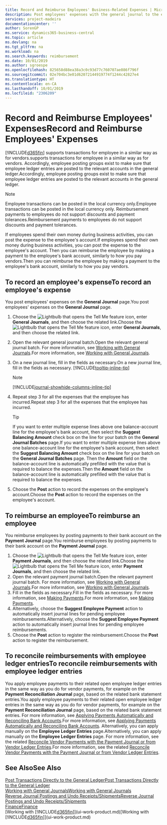 ```yaml
---
title: Record and Reimburse Employees' Business-Related Expenses | Microsoft Docs
description: Post employees' expenses with the general journal to the employee's account and later post a payment to the employee's bank account to reimburse for the business-related expense.
services: project-madeira
documentationcenter: ''
author: SorenGP
ms.service: dynamics365-business-central
ms.topic: article
ms.devlang: na
ms.tgt_pltfrm: na
ms.workload: na
ms.search.keywords: reimbursement
ms.date: 10/01/2019
ms.author: sgroespe
ms.openlocfilehash: 825658d88ea38a3c0c93d77c760707ae086f796f
ms.sourcegitcommit: 02e704bc3e01d62072144919774f1244c42827e4
ms.translationtype: HT
ms.contentlocale: en-CA
ms.lasthandoff: 10/01/2019
ms.locfileid: "2306209"
---
```

# <a name="record-and-reimburse-employees-expenses"></a><span data-ttu-id="e790d-103">Record and Reimburse Employees' Expenses</span><span class="sxs-lookup"><span data-stu-id="e790d-103">Record and Reimburse Employees' Expenses</span></span>
[!INCLUDE[d365fin](includes/d365fin_md.md)] <span data-ttu-id="e790d-104">supports transactions for employee in a similar way as for vendors.</span><span class="sxs-lookup"><span data-stu-id="e790d-104">supports transactions for employee in a similar way as for vendors.</span></span> <span data-ttu-id="e790d-105">Accordingly, employee posting groups exist to make sure that employee ledger entries are posted to the relevant accounts in the general ledger.</span><span class="sxs-lookup"><span data-stu-id="e790d-105">Accordingly, employee posting groups exist to make sure that employee ledger entries are posted to the relevant accounts in the general ledger.</span></span>

> [!NOTE]  
> <span data-ttu-id="e790d-106">Employee transactions can be posted in the local currency only.</span><span class="sxs-lookup"><span data-stu-id="e790d-106">Employee transactions can be posted in the local currency only.</span></span> <span data-ttu-id="e790d-107">Reimbursement payments to employees do not support discounts and payment tolerances.</span><span class="sxs-lookup"><span data-stu-id="e790d-107">Reimbursement payments to employees do not support discounts and payment tolerances.</span></span>

<span data-ttu-id="e790d-108">If employees spend their own money during business activities, you can post the expense to the employee's account.</span><span class="sxs-lookup"><span data-stu-id="e790d-108">If employees spend their own money during business activities, you can post the expense to the employee's account.</span></span> <span data-ttu-id="e790d-109">Then you can reimburse the employee by making a payment to the employee's bank account, similarly to how you pay vendors.</span><span class="sxs-lookup"><span data-stu-id="e790d-109">Then you can reimburse the employee by making a payment to the employee's bank account, similarly to how you pay vendors.</span></span>

## <a name="to-record-an-employees-expense"></a><span data-ttu-id="e790d-110">To record an employee's expense</span><span class="sxs-lookup"><span data-stu-id="e790d-110">To record an employee's expense</span></span>
<span data-ttu-id="e790d-111">You post employees' expenses on the **General Journal** page.</span><span class="sxs-lookup"><span data-stu-id="e790d-111">You post employees' expenses on the **General Journal** page.</span></span>
1. <span data-ttu-id="e790d-112">Choose the ![Lightbulb that opens the Tell Me feature](media/ui-search/search_small.png "Tell me what you want to do") icon, enter **General Journals**, and then choose the related link.</span><span class="sxs-lookup"><span data-stu-id="e790d-112">Choose the ![Lightbulb that opens the Tell Me feature](media/ui-search/search_small.png "Tell me what you want to do") icon, enter **General Journals**, and then choose the related link.</span></span>
2. <span data-ttu-id="e790d-113">Open the relevant general journal batch.</span><span class="sxs-lookup"><span data-stu-id="e790d-113">Open the relevant general journal batch.</span></span> <span data-ttu-id="e790d-114">For more information, see [Working with General Journals](ui-work-general-journals.md).</span><span class="sxs-lookup"><span data-stu-id="e790d-114">For more information, see [Working with General Journals](ui-work-general-journals.md).</span></span>
3. <span data-ttu-id="e790d-115">On a new journal line, fill in the fields as necessary.</span><span class="sxs-lookup"><span data-stu-id="e790d-115">On a new journal line, fill in the fields as necessary.</span></span> [!INCLUDE[tooltip-inline-tip](includes/tooltip-inline-tip_md.md)]    

    > [!NOTE]
    > [!INCLUDE[journal-showhide-columns-inline-tip](includes/journal-showhide-columns-inline-tip.md)]
4. <span data-ttu-id="e790d-116">Repeat step 3 for all the expenses that the employee has incurred.</span><span class="sxs-lookup"><span data-stu-id="e790d-116">Repeat step 3 for all the expenses that the employee has incurred.</span></span>

    > [!TIP]  
    > <span data-ttu-id="e790d-117">If you want to enter multiple expense lines above one balance-account line for the employee's bank account, then select the **Suggest Balancing Amount** check box on the line for your batch on the **General Journal Batches** page.</span><span class="sxs-lookup"><span data-stu-id="e790d-117">If you want to enter multiple expense lines above one balance-account line for the employee's bank account, then select the **Suggest Balancing Amount** check box on the line for your batch on the **General Journal Batches** page.</span></span> <span data-ttu-id="e790d-118">Then the **Amount** field on the balance-account line is automatically prefilled with the value that is required to balance the expenses.</span><span class="sxs-lookup"><span data-stu-id="e790d-118">Then the **Amount** field on the balance-account line is automatically prefilled with the value that is required to balance the expenses.</span></span>
5. <span data-ttu-id="e790d-119">Choose the **Post** action to record the expenses on the employee's account.</span><span class="sxs-lookup"><span data-stu-id="e790d-119">Choose the **Post** action to record the expenses on the employee's account.</span></span>

## <a name="to-reimburse-an-employee"></a><span data-ttu-id="e790d-120">To reimburse an employee</span><span class="sxs-lookup"><span data-stu-id="e790d-120">To reimburse an employee</span></span>
<span data-ttu-id="e790d-121">You reimburse employees by posting payments to their bank account on the **Payment Journal** page.</span><span class="sxs-lookup"><span data-stu-id="e790d-121">You reimburse employees by posting payments to their bank account on the **Payment Journal** page.</span></span>
1. <span data-ttu-id="e790d-122">Choose the ![Lightbulb that opens the Tell Me feature](media/ui-search/search_small.png "Tell me what you want to do") icon, enter **Payment Journals**, and then choose the related link.</span><span class="sxs-lookup"><span data-stu-id="e790d-122">Choose the ![Lightbulb that opens the Tell Me feature](media/ui-search/search_small.png "Tell me what you want to do") icon, enter **Payment Journals**, and then choose the related link.</span></span>
2. <span data-ttu-id="e790d-123">Open the relevant payment journal batch.</span><span class="sxs-lookup"><span data-stu-id="e790d-123">Open the relevant payment journal batch.</span></span> <span data-ttu-id="e790d-124">For more information, see [Working with General Journals](ui-work-general-journals.md).</span><span class="sxs-lookup"><span data-stu-id="e790d-124">For more information, see [Working with General Journals](ui-work-general-journals.md).</span></span>
3. <span data-ttu-id="e790d-125">Fill in the fields as necessary.</span><span class="sxs-lookup"><span data-stu-id="e790d-125">Fill in the fields as necessary.</span></span> <span data-ttu-id="e790d-126">For more information, see [Making Payments](payables-make-payments.md).</span><span class="sxs-lookup"><span data-stu-id="e790d-126">For more information, see [Making Payments](payables-make-payments.md).</span></span>
4. <span data-ttu-id="e790d-127">Alternatively, choose the **Suggest Employee Payment** action to automatically insert journal lines for pending employee reimbursements.</span><span class="sxs-lookup"><span data-stu-id="e790d-127">Alternatively, choose the **Suggest Employee Payment** action to automatically insert journal lines for pending employee reimbursements.</span></span>
5. <span data-ttu-id="e790d-128">Choose the **Post** action to register the reimbursement.</span><span class="sxs-lookup"><span data-stu-id="e790d-128">Choose the **Post** action to register the reimbursement.</span></span>  

## <a name="to-reconcile-reimbursements-with-employee-ledger-entries"></a><span data-ttu-id="e790d-129">To reconcile reimbursements with employee ledger entries</span><span class="sxs-lookup"><span data-stu-id="e790d-129">To reconcile reimbursements with employee ledger entries</span></span>
<span data-ttu-id="e790d-130">You apply employee payments to their related open employee ledger entries in the same way as you do for vendor payments, for example on the **Payment Reconciliation Journal** page, based on the related bank statement entries.</span><span class="sxs-lookup"><span data-stu-id="e790d-130">You apply employee payments to their related open employee ledger entries in the same way as you do for vendor payments, for example on the **Payment Reconciliation Journal** page, based on the related bank statement entries.</span></span> <span data-ttu-id="e790d-131">For more information, see [Applying Payments Automatically and Reconciling Bank Accounts](receivables-apply-payments-auto-reconcile-bank-accounts.md).</span><span class="sxs-lookup"><span data-stu-id="e790d-131">For more information, see [Applying Payments Automatically and Reconciling Bank Accounts](receivables-apply-payments-auto-reconcile-bank-accounts.md).</span></span> <span data-ttu-id="e790d-132">Alternatively, you can apply manually on the **Employee Ledger Entries** page.</span><span class="sxs-lookup"><span data-stu-id="e790d-132">Alternatively, you can apply manually on the **Employee Ledger Entries** page.</span></span> <span data-ttu-id="e790d-133">For more information, see the related [Reconcile Vendor Payments with the Payment Journal or from Vendor Ledger Entries](payables-how-apply-purchase-transactions-manually.md).</span><span class="sxs-lookup"><span data-stu-id="e790d-133">For more information, see the related [Reconcile Vendor Payments with the Payment Journal or from Vendor Ledger Entries](payables-how-apply-purchase-transactions-manually.md).</span></span>  

## <a name="see-also"></a><span data-ttu-id="e790d-134">See Also</span><span class="sxs-lookup"><span data-stu-id="e790d-134">See Also</span></span>
[<span data-ttu-id="e790d-135">Post Transactions Directly to the General Ledger</span><span class="sxs-lookup"><span data-stu-id="e790d-135">Post Transactions Directly to the General Ledger</span></span>](finance-how-post-transactions-directly.md)  
[<span data-ttu-id="e790d-136">Working with General Journals</span><span class="sxs-lookup"><span data-stu-id="e790d-136">Working with General Journals</span></span>](ui-work-general-journals.md)  
[<span data-ttu-id="e790d-137">Reverse Journal Postings and Undo Receipts/Shipments</span><span class="sxs-lookup"><span data-stu-id="e790d-137">Reverse Journal Postings and Undo Receipts/Shipments</span></span>](finance-how-reverse-journal-posting.md)  
[<span data-ttu-id="e790d-138">Finance</span><span class="sxs-lookup"><span data-stu-id="e790d-138">Finance</span></span>](finance.md)  
<span data-ttu-id="e790d-139">[Working with [!INCLUDE[d365fin](includes/d365fin_md.md)]](ui-work-product.md)</span><span class="sxs-lookup"><span data-stu-id="e790d-139">[Working with [!INCLUDE[d365fin](includes/d365fin_md.md)]](ui-work-product.md)</span></span>  
